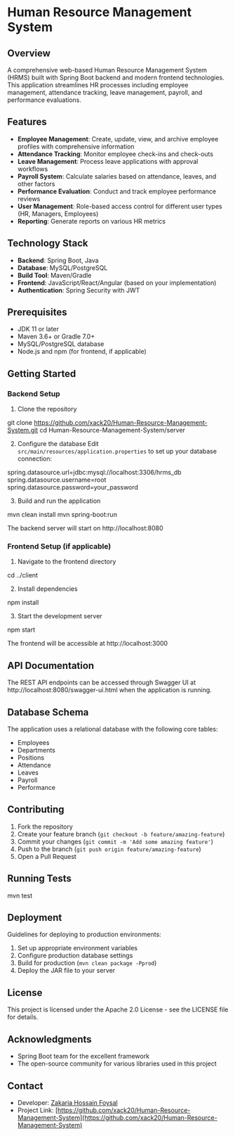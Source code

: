 # Human Resource Management System

## Overview
A comprehensive web-based Human Resource Management System (HRMS) built with Spring Boot backend and modern frontend technologies. This application streamlines HR processes including employee management, attendance tracking, leave management, payroll, and performance evaluations.

## Features
- **Employee Management**: Create, update, view, and archive employee profiles with comprehensive information
- **Attendance Tracking**: Monitor employee check-ins and check-outs
- **Leave Management**: Process leave applications with approval workflows
- **Payroll System**: Calculate salaries based on attendance, leaves, and other factors
- **Performance Evaluation**: Conduct and track employee performance reviews
- **User Management**: Role-based access control for different user types (HR, Managers, Employees)
- **Reporting**: Generate reports on various HR metrics

## Technology Stack
- **Backend**: Spring Boot, Java
- **Database**: MySQL/PostgreSQL
- **Build Tool**: Maven/Gradle
- **Frontend**: JavaScript/React/Angular (based on your implementation)
- **Authentication**: Spring Security with JWT

## Prerequisites
- JDK 11 or later
- Maven 3.6+ or Gradle 7.0+
- MySQL/PostgreSQL database
- Node.js and npm (for frontend, if applicable)

## Getting Started

### Backend Setup
1. Clone the repository

git clone https://github.com/xack20/Human-Resource-Management-System.git cd Human-Resource-Management-System/server


2. Configure the database
Edit `src/main/resources/application.properties` to set up your database connection:

spring.datasource.url=jdbc:mysql://localhost:3306/hrms_db spring.datasource.username=root spring.datasource.password=your_password


3. Build and run the application

mvn clean install mvn spring-boot:run

The backend server will start on http://localhost:8080

### Frontend Setup (if applicable)
1. Navigate to the frontend directory

cd ../client


2. Install dependencies

npm install


3. Start the development server

npm start

The frontend will be accessible at http://localhost:3000

## API Documentation
The REST API endpoints can be accessed through Swagger UI at http://localhost:8080/swagger-ui.html when the application is running.

## Database Schema
The application uses a relational database with the following core tables:
- Employees
- Departments
- Positions
- Attendance
- Leaves
- Payroll
- Performance

## Contributing
1. Fork the repository
2. Create your feature branch (`git checkout -b feature/amazing-feature`)
3. Commit your changes (`git commit -m 'Add some amazing feature'`)
4. Push to the branch (`git push origin feature/amazing-feature`)
5. Open a Pull Request

## Running Tests

mvn test


## Deployment
Guidelines for deploying to production environments:
1. Set up appropriate environment variables
2. Configure production database settings
3. Build for production (`mvn clean package -Pprod`)
4. Deploy the JAR file to your server

## License
This project is licensed under the Apache 2.0 License - see the LICENSE file for details.

## Acknowledgments
- Spring Boot team for the excellent framework
- The open-source community for various libraries used in this project

## Contact
- Developer: [Zakaria Hossain Foysal](https://github.com/xack20)
- Project Link: [https://github.com/xack20/Human-Resource-Management-System](https://github.com/xack20/Human-Resource-Management-System)

